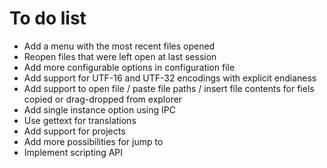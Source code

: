 # To do list

- Add a menu with the most recent files opened
- Reopen files that were left open at last session
- Add more configurable options in configuration file
- Add support for UTF-16 and UTF-32 encodings with explicit endianess
- Add support to open file / paste file paths / insert file contents for fiels copied or drag-dropped from explorer
- Add single instance option using IPC
- Use gettext for translations
- Add support for projects
- Add more possibilities for jump to
- Implement scripting API


